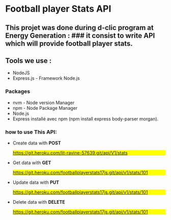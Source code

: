# Football player Stats API

## This projet was done during d-clic program at Energy Generation : ### it consist to write API which will provide football player stats.

## Tools we use :
- NodeJS
- Express.js - Framework  Node.js

### Packages  
- nvm - Node version Manager 
- npm - Node Package Manager 
- Node.js
- Express installé avec npm (npm install express body-parser morgan).

### how to use This API:

- Create data with **POST** <p style="background-color:yellow">https://git.heroku.com/lit-ravine-57639.git/api/V1/stats</p>


- Get data with **GET** <p style="background-color:yellow">https://git.heroku.com/footballplayerstats17js.git/api/v1/stats/101</p>

- Update data with **PUT** <p style="background-color:yellow">https://git.heroku.com/footballplayerstats17js.git/api/v1/stats/101</p>

- Delete data with **DELETE** <p style="background-color:yellow">https://git.heroku.com/footballplayerstats17js.git/api/v1/stats/101</p>

